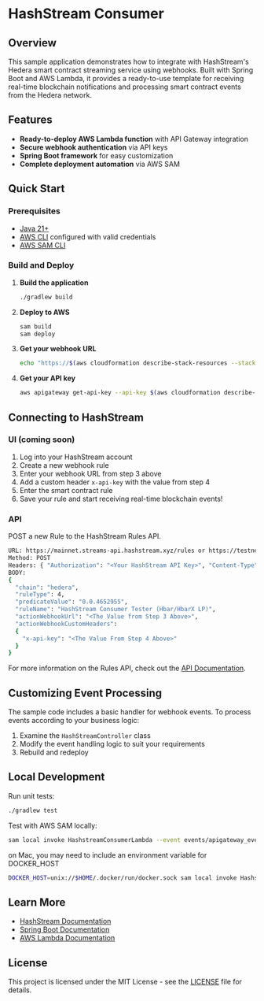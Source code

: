 # HashStream Consumer

## Overview

This sample application demonstrates how to integrate with HashStream's Hedera smart contract streaming service using webhooks. Built with Spring Boot and AWS Lambda, it provides a ready-to-use template for receiving real-time blockchain notifications and processing smart contract events from the Hedera network.

## Features

- **Ready-to-deploy AWS Lambda function** with API Gateway integration
- **Secure webhook authentication** via API keys
- **Spring Boot framework** for easy customization
- **Complete deployment automation** via AWS SAM

## Quick Start

### Prerequisites

- [Java 21+](https://adoptium.net/)
- [AWS CLI](https://aws.amazon.com/cli/) configured with valid credentials
- [AWS SAM CLI](https://docs.aws.amazon.com/serverless-application-model/latest/developerguide/install-sam-cli.html)

### Build and Deploy

1. **Build the application**

   ```bash
   ./gradlew build
   ```

2. **Deploy to AWS**

   ```bash
   sam build
   sam deploy
   ```

3. **Get your webhook URL**

   ```bash
   echo "https://$(aws cloudformation describe-stack-resources --stack-name hashstream-consumer --logical-resource-id HashstreamConsumerApi --query 'StackResources[0].PhysicalResourceId' --output text).execute-api.$(aws configure get region).amazonaws.com/Prod/hashstream-webhook"
   ```

4. **Get your API key**

   ```bash
   aws apigateway get-api-key --api-key $(aws cloudformation describe-stack-resources --stack-name hashstream-consumer --logical-resource-id HashstreamConsumerApiApiKey --query 'StackResources[0].PhysicalResourceId' --output text) --include-value --query value
   ```

## Connecting to HashStream

### UI (coming soon)

1. Log into your HashStream account
2. Create a new webhook rule
3. Enter your webhook URL from step 3 above
4. Add a custom header `x-api-key` with the value from step 4
5. Enter the smart contract rule
6. Save your rule and start receiving real-time blockchain events!

### API

POST a new Rule to the HashStream Rules API.

```sh
URL: https://mainnet.streams-api.hashstream.xyz/rules or https://testnet.streams-api.hashstream.xyz/rules
Method: POST
Headers: { "Authorization": "<Your HashStream API Key>", "Content-Type": "application/json" },
BODY:
{
  "chain": "hedera",
  "ruleType": 4,
  "predicateValue": "0.0.4652955",
  "ruleName": "HashStream Consumer Tester (Hbar/HbarX LP)",
  "actionWebhookUrl": "<The Value from Step 3 Above>",
  "actionWebhookCustomHeaders":
  {
    "x-api-key": "<The Value From Step 4 Above>"
  }
}

```

For more information on the Rules API, check out the [API Documentation](https://mainnet.streams-api.hashstream.xyz/docs).

## Customizing Event Processing

The sample code includes a basic handler for webhook events. To process events according to your business logic:

1. Examine the `HashStreamController` class
2. Modify the event handling logic to suit your requirements
3. Rebuild and redeploy

## Local Development

Run unit tests:

```bash
./gradlew test
```

Test with AWS SAM locally:

```bash
sam local invoke HashstreamConsumerLambda --event events/apigateway_event.json
```

on Mac, you may need to include an environment variable for DOCKER_HOST

```bash
DOCKER_HOST=unix://$HOME/.docker/run/docker.sock sam local invoke HashstreamConsumerLambda --event events/apigateway_event.json
```


## Learn More

- [HashStream Documentation](https://docs.hashstream.com)
- [Spring Boot Documentation](https://spring.io/projects/spring-boot)
- [AWS Lambda Documentation](https://aws.amazon.com/lambda/)

## License

This project is licensed under the MIT License - see the [LICENSE](../LICENSE) file for details.
